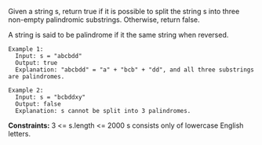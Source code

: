 Given a string s, return true if it is possible to split the string s into three non-empty palindromic substrings. Otherwise, return false.​​​​​

A string is said to be palindrome if it the same string when reversed.

 
```
Example 1:
  Input: s = "abcbdd"
  Output: true
  Explanation: "abcbdd" = "a" + "bcb" + "dd", and all three substrings are palindromes.

Example 2:
  Input: s = "bcbddxy"
  Output: false
  Explanation: s cannot be split into 3 palindromes.
```  

**Constraints:**
  3 <= s.length <= 2000
  s​​​​​​ consists only of lowercase English letters.